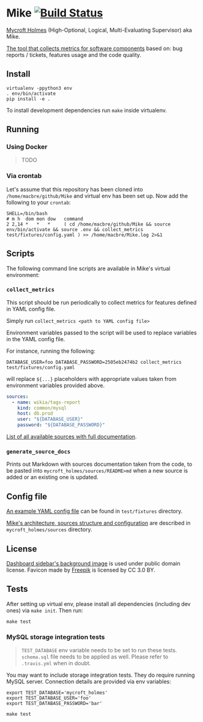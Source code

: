# Mike [![Build Status](https://travis-ci.org/Wikia/Mike.svg?branch=master)](https://travis-ci.org/Wikia/Mike)

[Mycroft Holmes](https://en.wikipedia.org/wiki/The_Moon_Is_a_Harsh_Mistress#Characters) (High-Optional, Logical, Multi-Evaluating Supervisor) aka Mike.

[The tool that collects metrics for software components](https://medium.com/legacy-systems-diary/our-story-about-sustaining-engineering-team-7e83652b8873) based on: bug reports / tickets, features usage and the code quality.

## Install

```
virtualenv -ppython3 env
. env/bin/activate
pip install -e .
```


To install development dependencies run `make` inside virtualenv.

## Running

### Using Docker

> TODO

### Via crontab

Let's assume that this repository has been cloned into ` /home/macbre/github/Mike` and virtual env has been set up.
Now add the following to your `crontab`:

```
SHELL=/bin/bash
# m h  dom mon dow   command
2 2,14 *   *   *     ( cd /home/macbre/github/Mike && source env/bin/activate && source .env && collect_metrics test/fixtures/config.yaml ) >> /home/macbre/Mike.log 2>&1
```

## Scripts

The following command line scripts are available in Mike's virtual environment:

### `collect_metrics`

This script should be run periodically to collect metrics for features defined in YAML config file.

Simply run `collect_metrics <path to YAML config file>`

Environment variables passed to the script will be used to replace variables in the YAML config file.

For instance, running the following:

```
DATABASE_USER=foo DATABASE_PASSWORD=2505eb2474b2 collect_metrics test/fixtures/config.yaml
```

will replace `${...}` placeholders with appropriate values taken from environment variables provided above.

```yaml
sources:
  - name: wikia/tags-report
    kind: common/mysql
    host: db.prod
    user: "${DATABASE_USER}"
    password: "${DATABASE_PASSWORD}"
```

[List of all available sources with full documentation](https://github.com/Wikia/Mike/tree/master/mycroft_holmes/sources#sources).

### `generate_source_docs`

Prints out Markdown with sources documentation taken from the code, to be pasted into `mycroft_holmes/sources/README>md`
when a new source is added or an existing one is updated.

## Config file

[An example YAML config file](https://github.com/Wikia/Mike/blob/master/test/fixtures/config.yaml) can be found in `test/fixtures` directory.

[Mike's architecture, sources structure and configuration](https://github.com/Wikia/Mike/tree/master/mycroft_holmes/sources#sources) are described in `mycroft_holmes/sources` directory.

## License

[Dashboard sidebar's background image](https://commons.wikimedia.org/wiki/File:Gree-02.jpg) is used under public domain license. Favicon made by [Freepik](https://www.flaticon.com/authors/freepik) is licensed by CC 3.0 BY.

## Tests

After setting up virtual env, please install all dependencies (including dev ones) via `make init`. Then run:

```
make test
```

### MySQL storage integration tests

> `TEST_DATABASE` env variable needs to be set to run these tests. `schema.sql` file needs to be applied as well. Please refer to `.travis.yml` when in doubt.

You may want to include storage integration tests. They do require running MySQL server. Connection details are provided via env variables:

```
export TEST_DATABASE='mycroft_holmes'
export TEST_DATABASE_USER='foo'
export TEST_DATABASE_PASSWORD='bar'

make test
```
